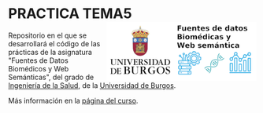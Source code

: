 # PRACTICA TEMA5 <img src='INPUT/IMAGES/Logo_Curso_Fuente_Datos_Biomedicas_Web_Semantica.png' align="right" height="120" />

Repositorio en el que se desarrollará el código de las prácticas de la asignatura "Fuentes de Datos Biomédicos y Web Semánticas", del grado de [Ingeniería de la Salud](https://www.ubu.es/grado-en-ingenieria-de-la-salud), de la [Universidad de Burgos](https://www.ubu.es).

Más información en la [página del curso](https://ubuvirtual.ubu.es/course/view.php?id=14468).
